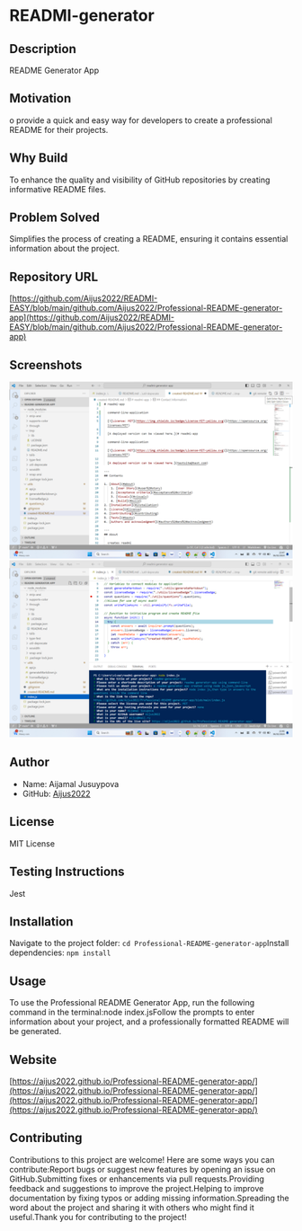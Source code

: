 # READMI-generator

## Description

README Generator App

## Motivation

o provide a quick and easy way for developers to create a professional README for their projects.

## Why Build

To enhance the quality and visibility of GitHub repositories by creating informative README files.

## Problem Solved

Simplifies the process of creating a README, ensuring it contains essential information about the project.

## Repository URL

[https://github.com/Aijus2022/READMI-EASY/blob/main/github.com/Aijus2022/Professional-README-generator-app](https://github.com/Aijus2022/READMI-EASY/blob/main/github.com/Aijus2022/Professional-README-generator-app)

## Screenshots

![Screenshot 1](https://github.com/Aijus2022/Professional-README-generator-app/blob/f51c4b1f1ef07840c6de1137ae7723cf9e9f26ef/screenshots/Screenshot%202024-02-06%20234731.png)
![Screenshot 2](https://github.com/Aijus2022/Professional-README-generator-app/blob/7ff08b1cd84b9ab95c6fa5c7968f717d98b8308c/screenshots/Readmi.md-Screenshot%20.png)

## Author

- Name: Aijamal Jusuypova
- GitHub: [Aijus2022](https://github.com/Aijus2022)

## License

MIT License


## Testing Instructions

Jest

## Installation

Navigate to the project folder: `cd Professional-README-generator-app`Install dependencies: `npm install`

## Usage

To use the Professional README Generator App, run the following command in the terminal:node index.jsFollow the prompts to enter information about your project, and a professionally formatted README will be generated.

## Website

[https://aijus2022.github.io/Professional-README-generator-app/](https://aijus2022.github.io/Professional-README-generator-app/](https://aijus2022.github.io/Professional-README-generator-app/](https://aijus2022.github.io/Professional-README-generator-app/)

## Contributing

Contributions to this project are welcome! Here are some ways you can contribute:Report bugs or suggest new features by opening an issue on GitHub.Submitting fixes or enhancements via pull requests.Providing feedback and suggestions to improve the project.Helping to improve documentation by fixing typos or adding missing information.Spreading the word about the project and sharing it with others who might find it useful.Thank you for contributing to the project!

